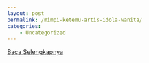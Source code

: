 ```yaml
---
layout: post
permalink: /mimpi-ketemu-artis-idola-wanita/
categories:
    - Uncategorized
---
```


[Baca Selengkapnya](/08)